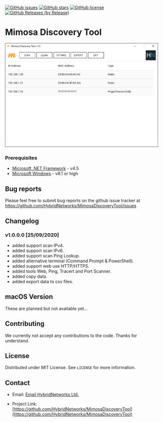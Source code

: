 [![GitHub issues](https://img.shields.io/github/issues/HybridNetworks/MimosaDiscoveryTool?style=for-the-badge)](https://github.com/HybridNetworks/MimosaDiscoveryTool/issues)
[![GitHub stars](https://img.shields.io/github/stars/HybridNetworks/MimosaDiscoveryTool?style=for-the-badge)](https://github.com/HybridNetworks/MimosaDiscoveryTool/stargazers)
[![GitHub license](https://img.shields.io/github/license/HybridNetworks/MimosaDiscoveryTool?style=for-the-badge)](https://raw.githubusercontent.com/HybridNetworks/MimosaDiscoveryTool/master/LICENSE)
[![GitHub Releases (by Release)](https://img.shields.io/github/downloads/HybridNetworks/MimosaDiscoveryTool/1.0.0.0/total?style=for-the-badge)](https://github.com/HybridNetworks/MimosaDiscoveryTool/releases/tag/1.0.0.0)

Mimosa Discovery Tool
=============================

  <a href="https://github.com/HybridNetworks/MimosaDiscoveryTool">
    <img src="https://github.com/HybridNetworks/MimosaDiscoveryTool/blob/master/screenshot.png" alt="Mimosa Discovery Tool">
  </a>
 
### Prerequisites

- [Microsoft .NET Framework](https://www.microsoft.com/download/details.aspx?id=30653) - v4.5
- [Microsoft Windows](https://www.microsoft.com/windows) - v8.1 or high

## Bug reports

Please feel free to submit bug reports on the github issue tracker at https://github.com/HybridNetworks/MimosaDiscoveryTool/issues

## Changelog

<h3>v1.0.0.0 [25/09/2020]</h3>

 - added support scan IPv4.
 - added support scan IPv6.
 - added support scan Ping Lookup.
 - added alternative terminal (Command Prompt & PowerShell).
 - added support web use HTTP/HTTPS.
 - added tools Web, Ping, Tracert and Port Scanner.
 - added copy data.
 - added export data to csv files.

## macOS Version

These are planned but not available yet...

## Contributing

We currently not accept any contributions to the code. Thanks for understand.

## License

Distributed under MIT License. See `LICENSE` for more information.

## Contact

- Email: [Email HybridNetworks Ltd.](mailto:info@hybridnetworks.com.ar)

- Project Link: [https://github.com/HybridNetworks/MimosaDiscoveryTool](https://github.com/HybridNetworks/MimosaDiscoveryTool)

